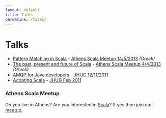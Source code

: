 ```yaml
---
layout: default
title: Talks
permalink: /talks/
---
```


# Talks

* [Pattern Matching in Scala](https://docs.google.com/presentation/d/1i-36eZugy7g1SPSO6vd8l7m0bysPXqq23SOMHYgX7sE/edit?usp=sharing) - [Athens Scala Meetup 14/5/2013](https://www.eventora.com/en/Events/2nd-athens-meetup-scala-hellenic-user-group) *(Greek)*
* [The past, present and future of Scala](https://docs.google.com/presentation/d/1wMWuG5u4nLIhVOwg9Vu1w3Jn22uwXB_CHF0zin_0uw8/edit?usp=sharing) - [Athens Scala Meetup 4/4/2013](https://www.eventora.com/en/Events/1st-athens-meetup-scala-hellenic-user-group) *(Greek)*
* [AMQP for Java developers](https://docs.google.com/presentation/d/1IsBPqMC-zXGfOYk0O2HH2FvZ7wBXhJb5cp8wda_W0Yk/edit?usp=sharing) - [JHUG 12/11/2011](https://groups.google.com/d/msg/jhug/A3LXfG-Adak/rC2Pw74XiMwJ)
* [Adopting Scala](https://docs.google.com/presentation/d/1Scx0zLZWEqgrHL6BpWfUNyk0KkcJHThooTqv10vG2U8/edit?usp=sharing) - [JHUG Feb 2011](https://groups.google.com/d/msg/jhug/A7TsTeNdLjo/YgiXf5IcJ34J)

### Athens Scala Meetup

Do you live in Athens? Are you interested in [Scala](http://www.scala-lang.org)? If yes then join our [meetup](http://www.meetup.com/Athens-Scala-Meetup/).
